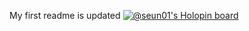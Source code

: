 My first readme is updated
[![@seun01's Holopin board](https://holopin.io/api/user/board?user=seun01)](https://holopin.io/@seun01)

